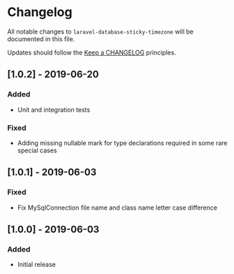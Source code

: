 # Changelog

All notable changes to `laravel-database-sticky-timezone` will be documented in this file.

Updates should follow the [Keep a CHANGELOG](http://keepachangelog.com/) principles.

## [1.0.2] - 2019-06-20

### Added
- Unit and integration tests

### Fixed
- Adding missing nullable mark for type declarations required in some rare special cases

## [1.0.1] - 2019-06-03

### Fixed
- Fix MySqlConnection file name and class name letter case difference

## [1.0.0] - 2019-06-03

### Added
- Initial release
